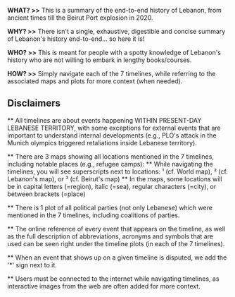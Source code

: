 **WHAT? >>** This is a summary of the end-to-end history of Lebanon, from ancient times till the Beirut Port explosion in 2020.

**WHY? >>** There isn't a single, exhaustive, digestible and concise summary of Lebanon's history end-to-end... so here it is!

**WHO? >>** This is meant for people with a spotty knowledge of Lebanon's history who are not willing to embark in lengthy books/courses.

**HOW? >>** Simply navigate each of the 7 timelines, while referring to the associated maps and plots for more context (when needed).

## Disclaimers
** All timelines are about events happening WITHIN PRESENT-DAY LEBANESE TERRITORY, with some exceptions for external events that are important to understand internal developments (e.g., PLO's attack in the Munich olympics triggered retaliations inside Lebanese territory).

** There are 3 maps showing all locations mentioned in the 7 timelines, including notable places (e.g., refugee camps):
    ** While navigating the timelines, you will see superscripts next to locations: ¹ (cf. World map), ² (cf. Lebanon's map), or ³ (cf. Beirut's map)
    ** In the maps, some locations will be in capital letters (=region), italic (=sea), regular characters (=city), or between brackets (=place)

** There is 1 plot of all political parties (not only Lebanese) which were mentioned in the 7 timelines, including coalitions of parties.

** The online reference of every event that appears on the timeline, as well as the full description of abbreviations, acronyms and symbols that are used can be seen right under the timeline plots (in each of the 7 timelines).

** When an event that shows up on a given timeline is disputed, we add the '*' sign next to it.

** Users must be connected to the internet while navigating timelines, as interactive images from the web are often added for more context.
